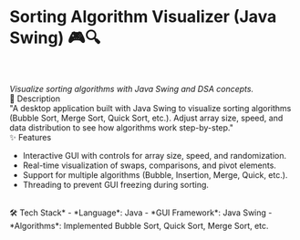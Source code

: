 # Sorting Algorithm Visualizer (Java Swing) 🎮🔍 
<br></br>
*Visualize sorting algorithms with Java Swing and DSA concepts.*
<br>
📌 Description  
  "A desktop application built with Java Swing to visualize sorting algorithms (Bubble Sort, Merge Sort, Quick Sort, etc.). Adjust array size, speed, and data distribution to 
   see how algorithms work step-by-step."
   <br>
✨ Features 
- Interactive GUI with controls for array size, speed, and randomization.  
- Real-time visualization of swaps, comparisons, and pivot elements.  
- Support for multiple algorithms (Bubble, Insertion, Merge, Quick, etc.).  
- Threading to prevent GUI freezing during sorting.
<br>
🛠 Tech Stack*  
- *Language*: Java  
- *GUI Framework*: Java Swing  
- *Algorithms*: Implemented Bubble Sort, Quick Sort, Merge Sort, etc.  
